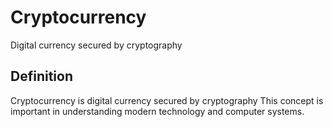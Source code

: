 # Cryptocurrency

Digital currency secured by cryptography

## Definition
Cryptocurrency is digital currency secured by cryptography This concept is important in understanding modern technology and computer systems.
